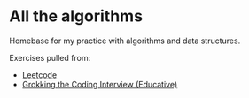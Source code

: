 # All the algorithms 
Homebase for my practice with algorithms and data structures.

Exercises pulled from:
* [Leetcode](https://leetcode.com/)
* [Grokking the Coding Interview (Educative)](https://www.educative.io/courses/grokking-the-coding-interview/xl0ElGxR6Bq)
